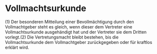 # Vollmachtsurkunde

(1) Der besonderen Mitteilung einer Bevollmächtigung durch den Vollmachtgeber steht es gleich, wenn dieser dem Vertreter eine Vollmachtsurkunde ausgehändigt hat und der Vertreter sie dem Dritten vorlegt.(2) Die Vertretungsmacht bleibt bestehen, bis die Vollmachtsurkunde dem Vollmachtgeber zurückgegeben oder für kraftlos erklärt wird. 

